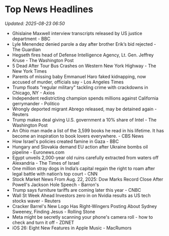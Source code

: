 # Top News Headlines

_Updated: 2025-08-23 06:50_

- Ghislaine Maxwell interview transcripts released by US justice department - BBC
- Lyle Menendez denied parole a day after brother Erik’s bid rejected - The Guardian
- Hegseth fires head of Defense Intelligence Agency, Lt. Gen. Jeffrey Kruse - The Washington Post
- 5 Dead After Tour Bus Crashes on Western New York Highway - The New York Times
- Parents of missing baby Emmanuel Haro faked kidnapping, now accused of murder, officials say - Los Angeles Times
- Trump floats "regular military" tackling crime with crackdowns in Chicago, NY - Axios
- Independent redistricting champion spends millions against California gerrymander - Politico
- Wrongly deported migrant Abrego released, may be detained again - Reuters
- Trump makes deal giving U.S. government a 10% share of Intel - The Washington Post
- An Ohio man made a list of the 3,599 books he read in his lifetime. It has become an inspiration to book lovers everywhere. - CBS News
- How Israel's policies created famine in Gaza - BBC
- Hungary and Slovakia demand EU action after Ukraine bombs oil pipeline - Euronews.com
- Egypt unveils 2,000-year old ruins carefully extracted from waters off Alexandria - The Times of Israel
- One million stray dogs in India’s capital regain the right to roam after legal battle with nation’s top court - CNN
- Stock Market News From Aug. 22, 2025: Dow Marks Record Close After Powell's Jackson Hole Speech - Barron's
- Trump says furniture tariffs are coming later this year - CNBC
- Wall St Week Ahead Investors zero in on Nvidia results as US tech stocks waver - Reuters
- Cracker Barrel's New Logo Has Right-Wingers Posting About Sydney Sweeney, Finding Jesus - Rolling Stone
- Meta might be secretly scanning your phone's camera roll - how to check and turn it off - ZDNET
- iOS 26: Eight New Features in Apple Music - MacRumors